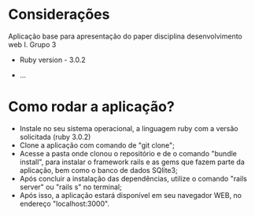 # Considerações
Aplicação base para apresentação do paper disciplina desenvolvimento web I. Grupo 3
* Ruby version - 3.0.2

* ...

# Como rodar a aplicação?

* Instale no seu sistema operacional, a linguagem ruby com a versão solicitada (ruby 3.0.2)
* Clone a aplicação com comando de "git clone";
* Acesse a pasta onde clonou o repositório e de o comando "bundle install", para instalar o framework rails e as gems que fazem parte da aplicação, bem como o banco
de dados SQlite3;
* Após concluir a instalação das dependências, utilize o comando "rails server" ou "rails s" no terminal;
* Após isso, a aplicação estará disponível em seu navegador WEB, no endereço "localhost:3000".
